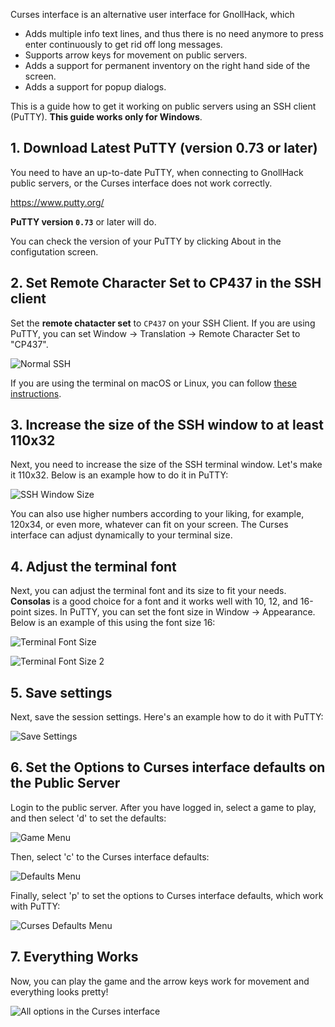Curses interface is an alternative user interface for GnollHack, which

- Adds multiple info text lines, and thus there is no need anymore to press enter continuously to get rid off long messages.
- Supports arrow keys for movement on public servers.
- Adds a support for permanent inventory on the right hand side of the screen.
- Adds a support for popup dialogs.

This is a guide how to get it working on public servers using an SSH client (PuTTY). **This guide works only for Windows**.

## 1. Download Latest PuTTY (version 0.73 or later)
You need to have an up-to-date PuTTY, when connecting to GnollHack public servers, or the Curses interface does not work correctly.

https://www.putty.org/

**PuTTY version `0.73`** or later will do.

You can check the version of your PuTTY by clicking About in the configutation screen.

## 2. Set Remote Character Set to CP437 in the SSH client
Set the **remote chatacter set** to `CP437` on your SSH Client. If you are using PuTTY, you can set Window → Translation → Remote Character Set to "CP437".

![Normal SSH](https://images.gnollhack.com/wiki/IBMGraphicsWithPuTTY/PuTTYWindowTranslation.png)

If you are using the terminal on macOS or Linux, you can follow [these instructions](https://nethackwiki.com/wiki/IBMgraphics).

## 3. Increase the size of the SSH window to at least 110x32
Next, you need to increase the size of the SSH terminal window. Let's make it 110x32. Below is an example how to do it in PuTTY:

![SSH Window Size](https://images.gnollhack.com/wiki/Curses/putty-window-size.png)

You can also use higher numbers according to your liking, for example, 120x34, or even more, whatever can fit on your screen. The Curses interface can adjust dynamically to your terminal size.


## 4. Adjust the terminal font
Next, you can adjust the terminal font and its size to fit your needs. **Consolas** is a good choice for a font and it works well with 10, 12, and 16-point sizes. In PuTTY, you can set the font size in Window → Appearance. Below is an example of this using the font size 16:

![Terminal Font Size](https://images.gnollhack.com/wiki/Curses/putty-font-1b.png)

![Terminal Font Size 2](https://images.gnollhack.com/wiki/Curses/putty-font-2b.png)


## 5. Save settings
Next, save the session settings. Here's an example how to do it with PuTTY:

![Save Settings](https://images.gnollhack.com/wiki/Curses/putty-save-settings-2.png)


## 6. Set the Options to Curses interface defaults on the Public Server
Login to the public server. After you have logged in, select a game to play, and then select 'd' to set the defaults:

![Game Menu](https://images.gnollhack.com/wiki/Curses/interface2/gamemenu-red.png)

Then, select 'c' to the Curses interface defaults:

![Defaults Menu](https://images.gnollhack.com/wiki/Curses/interface2/defaults-menu-red.png)

Finally, select 'p' to set the options to Curses interface defaults, which work with PuTTY:

![Curses Defaults Menu](https://images.gnollhack.com/wiki/Curses/interface2/curses-defaults-menu-red-putty.png)


## 7. Everything Works

Now, you can play the game and the arrow keys work for movement and everything looks pretty!

![All options in the Curses interface](https://images.gnollhack.com/wiki/Curses/curses-works-new2.png)